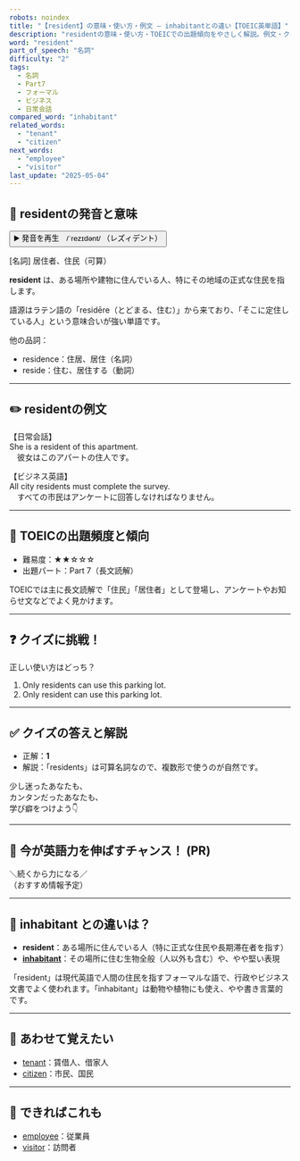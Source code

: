 ```yaml
---
robots: noindex
title: "【resident】の意味・使い方・例文 ― inhabitantとの違い【TOEIC英単語】"
description: "residentの意味・使い方・TOEICでの出題傾向をやさしく解説。例文・クイズ付きでinhabitantとの違いもわかりやすく学べます。"
word: "resident"
part_of_speech: "名詞"
difficulty: "2"
tags:
  - 名詞
  - Part7
  - フォーマル
  - ビジネス
  - 日常会話
compared_word: "inhabitant"
related_words:
  - "tenant"
  - "citizen"
next_words:
  - "employee"
  - "visitor"
last_update: "2025-05-04"
---
```


## 🔰 residentの発音と意味

<button class="play-audio" onclick="playTTS('resident')">
  <span class="play-audio-main">
    ▶️ 発音を再生　/ˈrezɪdənt/
  </span>
  <span class="play-audio-sub">
    （レズィデント）
  </span>
</button>

[名詞] 居住者、住民（可算）

**resident** は、ある場所や建物に住んでいる人、特にその地域の正式な住民を指します。

語源はラテン語の「residēre（とどまる、住む）」から来ており、「そこに定住している人」という意味合いが強い単語です。

他の品詞：  
- residence：住居、居住（名詞）
- reside：住む、居住する（動詞）

---

## ✏️ residentの例文

【日常会話】  
She is a resident of this apartment.  
　彼女はこのアパートの住人です。

【ビジネス英語】  
All city residents must complete the survey.  
　すべての市民はアンケートに回答しなければなりません。

---

## 🎯 TOEICの出題頻度と傾向

- 難易度：★★☆☆☆
- 出題パート：Part 7（長文読解）

TOEICでは主に長文読解で「住民」「居住者」として登場し、アンケートやお知らせ文などでよく見かけます。

---

## ❓ クイズに挑戦！

正しい使い方はどっち？

1. Only residents can use this parking lot.  
2. Only resident can use this parking lot.

---

## ✅ クイズの答えと解説

- 正解：**1**
- 解説：「residents」は可算名詞なので、複数形で使うのが自然です。

少し迷ったあなたも、  
カンタンだったあなたも、  
学び癖をつけよう👇️

---

## 🚀 今が英語力を伸ばすチャンス！ (PR)

<div class="info-center">
＼続くから力になる／<br>  
（おすすめ情報予定）
</div>

---

## 🤔  inhabitant との違いは？

- **resident**：ある場所に住んでいる人（特に正式な住民や長期滞在者を指す）
- **[inhabitant](/inhabitant)**：その場所に住む生物全般（人以外も含む）や、やや堅い表現

「resident」は現代英語で人間の住民を指すフォーマルな語で、行政やビジネス文書でよく使われます。「inhabitant」は動物や植物にも使え、やや書き言葉的です。

---

## 🧩 あわせて覚えたい

- [tenant](/tenant)：賃借人、借家人
- [citizen](/citizen)：市民、国民

---

## 📖 できればこれも

- [employee](/employee)：従業員
- [visitor](/visitor)：訪問者

<!-- cvid: aid28_bid33 -->

